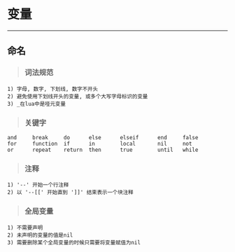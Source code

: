 # **变量**
***


## **命名**
> ### **词法规范**
    1) 字母, 数字, 下划线, 数字不开头
    2) 避免使用下划线开头的变量, 或多个大写字母标识的变量
    3) _在lua中是哑元变量
> ### **关键字**
    and     break     do      else      elseif      end     false
    for     function  if      in        local       nil     not
    or      repeat    return  then      true        until   while
> ### **注释**
    1) '--' 开始一个行注释
    2) 以 '--[[' 开始直到 ']]' 结束表示一个块注释
> ### **全局变量**
    1) 不需要声明
    2) 未声明的变量的值是nil
    3) 需要删除某个全局变量的时候只需要将变量赋值为nil
